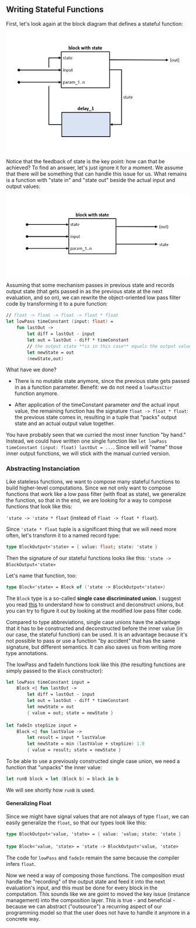 
## Writing Stateful Functions

First, let's look again at the block diagram that defines a stateful function:

![Block with state](./bs_block_with_state.png)

Notice that the feedback of state is the key point: how can that be achieved? To find an answer, let's just ignore it for a moment. We assume that there will be something that can handle this issue for us. What remains is a function with "state in" and "state out" beside the actual input and output values:

![block_with_state_no_feedback](./bs_block_with_state_no_feedback.png)

Assuming that some mechanism passes in previous state and records output state (that gets passed in as the previous state at the next evaluation, and so on), we can rewrite the object-oriented low pass filter code by transforming it to a pure function:

```fsharp
// float -> float -> float -> float * float
let lowPass timeConstant (input: float) =
    fun lastOut ->
        let diff = lastOut - input
        let out = lastOut - diff * timeConstant
        // the output state **is in this case** equals the output value
        let newState = out
        (newState,out)
```

What have we done?

* There is no mutable state anymore, since the previous state gets passed in as a function parameter. Benefit: we do not need a `lowPassCtor` function anymore.

* After application of the timeConstant parameter _and_ the actual input value, the remaining function has the signature ```float -> float * float```: the previous state comes in, resulting in a tuple that "packs" output state and an actual output value together.
  
<hint>

You have probably seen that we curried the most inner function "by hand." Instead, we could have written one single function like ```let lowPass timeConstant (input: float) lastOut = ...```. Since will will "name" those inner output functions, we will stick with the manual curried version.

</hint>

### Abstracting Instanciation

Like stateless functions, we want to compose many stateful functions to build higher-level computations. Since we not only want to compose functions that work like a low pass filter (with float as state), we generalize the function, so that in the end, we are looking for a way to compose functions that look like this:

``` 'state -> 'state * float ``` (instead of ```float -> float * float```).

Since ``` 'state * float ``` tuple is a significant thing that we will need more often, let's transform it to a named record type:

```fsharp
type BlockOutput<'state> = { value: float; state: 'state }
```

Then the signature of our stateful functions looks like this:
``` 'state -> BlockOutput<'state> ```

Let's name that function, too:

```fsharp
type Block<'state> = Block of ('state -> BlockOutput<'state>)
```

The `Block` type is a so-called **single case discriminated union**. I suggest you read [this](https://fsharpforfunandprofit.com/posts/designing-with-types-single-case-dus/) to understand how to construct and deconstruct unions, but you can try to figure it out by looking at the modified low pass filter code.

Compared to type abbreviations, single case unions have the advantage that it has to be constructed and deconstructed before the inner value (in our case, the stateful function) can be used. It is an advantage because it's not possible to pass or use a function "by accident" that has the same signature, but different semantics. It can also saves us from writing more type annotations.

The lowPass and fadeIn functions look like this (the resulting functions are simply passed to the `Block` constructor):

```fsharp
let lowPass timeConstant input =
    Block <| fun lastOut ->
        let diff = lastOut - input
        let out = lastOut - diff * timeConstant
        let newState = out
        { value = out; state = newState }

let fadeIn stepSize input =
    Block <| fun lastValue ->
        let result = input * lastValue
        let newState = min (lastValue + stepSize) 1.0
        { value = result; state = newState }
```

To be able to use a previously constructed single case union, we need a function that "unpacks" the inner value:

```fsharp
let runB block = let (Block b) = block in b
```

We will see shortly how `runB` is used.

#### Generalizing Float

Since we might have signal values that are not always of type `float`, we can easily generalize the `float`, so that our types look like this:

```fsharp
type BlockOutput<'value, 'state> = { value: 'value; state: 'state }

type Block<'value, 'state> = 'state -> BlockOutput<'value, 'state>
```

The code for `lowPass` and `fadeIn` remain the same because the compiler infers `float`.

Now we need a way of composing those functions. The composition must handle the "recording" of the output state and feed it into the next evaluation's input, and this must be done for every block in the computation. This sounds like we are goint to moved the key issue (instance management) into the composition layer. This is true - and beneficial - because we can abstract ("outsource") a recurring aspect of our programming model so that the user does not have to handle it anymore in a concrete way.

